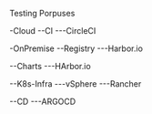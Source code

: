 Testing Porpuses

-Cloud
--CI
---CircleCI


-OnPremise
--Registry
---Harbor.io

--Charts
---HArbor.io

--K8s-Infra
---vSphere
---Rancher

--CD
---ARGOCD



